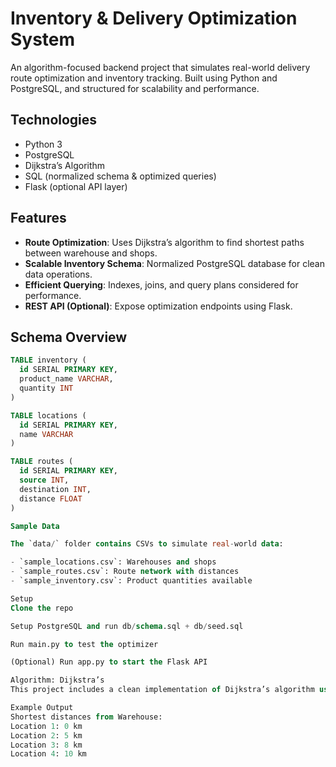# Inventory & Delivery Optimization System

An algorithm-focused backend project that simulates real-world delivery route optimization and inventory tracking. Built using Python and PostgreSQL, and structured for scalability and performance.

## Technologies
- Python 3
- PostgreSQL
- Dijkstra’s Algorithm
- SQL (normalized schema & optimized queries)
- Flask (optional API layer)

## Features

- **Route Optimization**: Uses Dijkstra’s algorithm to find shortest paths between warehouse and shops.
- **Scalable Inventory Schema**: Normalized PostgreSQL database for clean data operations.
- **Efficient Querying**: Indexes, joins, and query plans considered for performance.
- **REST API (Optional)**: Expose optimization endpoints using Flask.

## Schema Overview

```sql
TABLE inventory (
  id SERIAL PRIMARY KEY,
  product_name VARCHAR,
  quantity INT
)

TABLE locations (
  id SERIAL PRIMARY KEY,
  name VARCHAR
)

TABLE routes (
  id SERIAL PRIMARY KEY,
  source INT,
  destination INT,
  distance FLOAT
)

Sample Data

The `data/` folder contains CSVs to simulate real-world data:

- `sample_locations.csv`: Warehouses and shops
- `sample_routes.csv`: Route network with distances
- `sample_inventory.csv`: Product quantities available

Setup
Clone the repo

Setup PostgreSQL and run db/schema.sql + db/seed.sql

Run main.py to test the optimizer

(Optional) Run app.py to start the Flask API

Algorithm: Dijkstra’s
This project includes a clean implementation of Dijkstra’s algorithm using Python’s heapq, allowing fast route optimization from the warehouse to multiple shops.

Example Output
Shortest distances from Warehouse:
Location 1: 0 km
Location 2: 5 km
Location 3: 8 km
Location 4: 10 km
